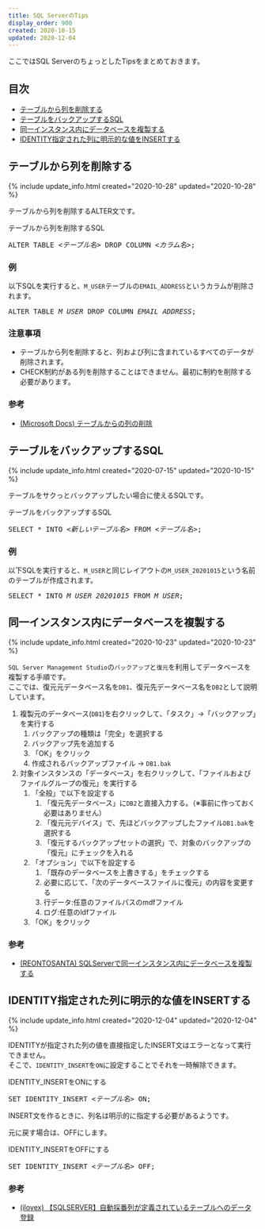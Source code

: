 ```yaml
---
title: SQL ServerのTips
display_order: 900
created: 2020-10-15
updated: 2020-12-04
---
```

ここではSQL ServerのちょっとしたTipsをまとめておきます。

## <a name="index">目次</a>

- [テーブルから列を削除する](#removing-a-column-from-a-table)
- [テーブルをバックアップするSQL](#sql-for-backing-up-table)
- [同一インスタンス内にデータベースを複製する](#duplicate-the-database-in-the-same-instance)
- [IDENTITY指定された列に明示的な値をINSERTする](#identity-insert)

## <a name="removing-a-column-from-a-table">テーブルから列を削除する</a>
{% include update_info.html created="2020-10-28" updated="2020-10-28" %}

テーブルから列を削除するALTER文です。

<div class="code-box">
<div class="title">テーブルから列を削除するSQL</div>
<pre>
ALTER TABLE <em>&lt;テーブル名&gt;</em> DROP COLUMN <em>&lt;カラム名&gt;</em>;
</pre>
</div>

### 例
以下SQLを実行すると、`M_USER`テーブルの`EMAIL_ADDRESS`というカラムが削除されます。
<div class="code-box no-title">
<pre>
ALTER TABLE <em>M_USER</em> DROP COLUMN <em>EMAIL_ADDRESS</em>;
</pre>
</div>

### 注意事項
- テーブルから列を削除すると、列および列に含まれているすべてのデータが削除されます。
- CHECK制約がある列を削除することはできません。最初に制約を削除する必要があります。

### <a name="removing-a-column-from-a-table-reference">参考</a>
- [(Microsoft Docs) テーブルからの列の削除](https://docs.microsoft.com/ja-jp/sql/relational-databases/tables/delete-columns-from-a-table?view=sql-server-ver15)


## <a name="sql-for-backing-up-table">テーブルをバックアップするSQL</a>
{% include update_info.html created="2020-07-15" updated="2020-10-15" %}

テーブルをサクっとバックアップしたい場合に使えるSQLです。

<div class="code-box">
<div class="title">テーブルをバックアップするSQL</div>
<pre>
SELECT * INTO <em>&lt;新しいテーブル名&gt;</em> FROM <em>&lt;テーブル名&gt;</em>;
</pre>
</div>

### 例
以下SQLを実行すると、`M_USER`と同じレイアウトの`M_USER_20201015`という名前のテーブルが作成されます。
<div class="code-box no-title">
<pre>
SELECT * INTO <em>M_USER_20201015</em> FROM <em>M_USER</em>;
</pre>
</div>

## <a name="duplicate-the-database-in-the-same-instance">同一インスタンス内にデータベースを複製する</a>
{% include update_info.html created="2020-10-23" updated="2020-10-23" %}

`SQL Server Management Studio`の`バックアップ`と`復元`を利用してデータベースを複製する手順です。  
ここでは、復元元データベース名を`DB1`、復元先データベース名を`DB2`として説明しています。

1. 複製元のデータベース(`DB1`)を右クリックして、「タスク」→「バックアップ」を実行する
    1. バックアップの種類は「完全」を選択する
    1. バックアップ先を追加する
    1. 「OK」をクリック
    1. 作成されるバックアップファイル → `DB1.bak`
1. 対象インスタンスの「データベース」を右クリックして、「ファイルおよびファイルグループの復元」を実行する
    1. 「全般」で以下を設定する
        1. 「復元先データベース」に`DB2`と直接入力する。（※事前に作っておく必要はありません）
        1. 「復元元デバイス」で、先ほどバックアップしたファイル`DB1.bak`を選択する
        1. 「復元するバックアップセットの選択」で、対象のバックアップの「復元」にチェックを入れる
    1. 「オプション」で以下を設定する
        1. 「既存のデータベースを上書きする」をチェックする
        1. 必要に応じて、「次のデータベースファイルに復元」の内容を変更する
        1. 行データ:任意のファイルパスのmdfファイル
        1. ログ:任意のldfファイル
    1. 「OK」をクリック

### <a name="duplicate-the-database-in-the-same-instance-reference">参考</a>
- [(REONTOSANTA) SQLServerで同一インスタンス内にデータベースを複製する](https://knowledge.reontosanta.com/archives/786)


## <a name="identity-insert">IDENTITY指定された列に明示的な値をINSERTする</a>
{% include update_info.html created="2020-12-04" updated="2020-12-04" %}

IDENTITYが指定された列の値を直接指定したINSERT文はエラーとなって実行できません。  
そこで、`IDENTITY_INSERT`を`ON`に設定することでそれを一時解除できます。

<div class="code-box">
<div class="title">IDENTITY_INSERTをONにする</div>
<pre>
SET IDENTITY_INSERT <em>&lt;テーブル名&gt;</em> ON;
</pre>
</div>

INSERT文を作るときに、列名は明示的に指定する必要があるようです。

元に戻す場合は、OFFにします。
<div class="code-box">
<div class="title">IDENTITY_INSERTをOFFにする</div>
<pre>
SET IDENTITY_INSERT <em>&lt;テーブル名&gt;</em> OFF;
</pre>
</div>

### <a name="identity-insert-reference">参考</a>
- [(ilovex) 【SQLSERVER】自動採番列が定義されているテーブルへのデータ登録](https://www.ilovex.co.jp/blog/system/sqlserver/sqlserver-9.html)
